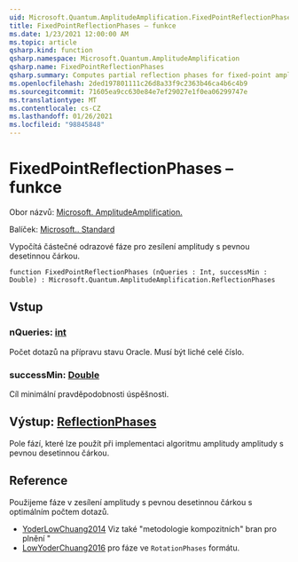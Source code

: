 ```yaml
---
uid: Microsoft.Quantum.AmplitudeAmplification.FixedPointReflectionPhases
title: FixedPointReflectionPhases – funkce
ms.date: 1/23/2021 12:00:00 AM
ms.topic: article
qsharp.kind: function
qsharp.namespace: Microsoft.Quantum.AmplitudeAmplification
qsharp.name: FixedPointReflectionPhases
qsharp.summary: Computes partial reflection phases for fixed-point amplitude amplification.
ms.openlocfilehash: 2ded197801111c26d8a33f9c2363b46ca4b6c4b9
ms.sourcegitcommit: 71605ea9cc630e84e7ef29027e1f0ea06299747e
ms.translationtype: MT
ms.contentlocale: cs-CZ
ms.lasthandoff: 01/26/2021
ms.locfileid: "98845848"
---
```

# <a name="fixedpointreflectionphases-function"></a>FixedPointReflectionPhases – funkce

Obor názvů: [Microsoft. AmplitudeAmplification.](xref:Microsoft.Quantum.AmplitudeAmplification)

Balíček: [Microsoft.. Standard](https://nuget.org/packages/Microsoft.Quantum.Standard)


Vypočítá částečné odrazové fáze pro zesílení amplitudy s pevnou desetinnou čárkou.

```qsharp
function FixedPointReflectionPhases (nQueries : Int, successMin : Double) : Microsoft.Quantum.AmplitudeAmplification.ReflectionPhases
```


## <a name="input"></a>Vstup

### <a name="nqueries--int"></a>nQueries: [int](xref:microsoft.quantum.lang-ref.int)

Počet dotazů na přípravu stavu Oracle. Musí být liché celé číslo.


### <a name="successmin--double"></a>successMin: [Double](xref:microsoft.quantum.lang-ref.double)

Cíl minimální pravděpodobnosti úspěšnosti.



## <a name="output--reflectionphases"></a>Výstup: [ReflectionPhases](xref:Microsoft.Quantum.AmplitudeAmplification.ReflectionPhases)

Pole fází, které lze použít při implementaci algoritmu amplitudy amplitudy s pevnou desetinnou čárkou.

## <a name="references"></a>Reference

Použijeme fáze v zesílení amplitudy s pevnou desetinnou čárkou s optimálním počtem dotazů.

- [YoderLowChuang2014](https://arxiv.org/abs/1409.3305) Viz také "metodologie kompozitních" bran pro plnění "
- [LowYoderChuang2016](https://arxiv.org/abs/1603.03996) pro fáze ve `RotationPhases` formátu.